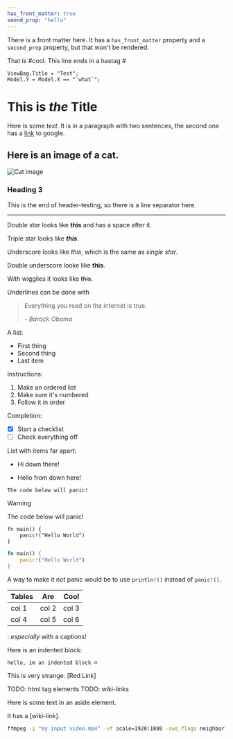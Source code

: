 ```yaml
---
has_front_matter: true
seond_prop: "hello"
---
```


There is a front matter here. It has a `has_front_matter` property and a `second_prop` property, but that won't be rendered.

That is #cool. This line ends in a hastag #

```@
ViewBag.Title = "Test";
Model.Y = Model.X == "`what`";
```

# This is *the* Title

Here is some *text*. It is in a paragraph with two sentences, the second one has a [link](https://google.com) to google.

## Here is an image of a cat.

![Cat image](https://upload.wikimedia.org/wikipedia/commons/thumb/3/3a/Cat03.jpg/1200px-Cat03.jpg)

### Heading 3

This is the end of header-testing, so there is a line separator here.

---

Double star looks like **this** and has a space after it.

Triple star looks like ***this***.

Underscore looks like _this_, which is the same as *single star*.

Double underscore looke like __this__.

With wigglies it looks like ~~this~~.

Underlines can be done with 

> Everything you read on the internet is true. 
>
> *- Barack Obama*

A list:
 - First thing
 - Second thing
 - Last item

Instructions:
 1. Make an ordered list
 2. Make sure it's numbered
 3. Follow it in order

Completion:
 - [x] Start a checklist
 - [ ] Check everything off

List with items far apart:
 - Hi down there!


 - Hello  from down here!

```{warning}
The code below will panic!
```

> [!warning]
>
> The code below will panic!

```
fn main() {
    panic!("Hello World")
}
```

```rust
fn main() {
    panic!("Hello World")
}
```

A way to make it not panic would be to use `println!()` instead of `panic!()`.


| Tables |  Are  | Cool  |
|--------|-------|-------|
| col 1  | col 2 | col 3 |
| col 4  | col 5 | col 6 |

: *especially* with a captions!

Here is an indented block:

    hello, im an indented block ☺️

This is very strange. [Red Link]

TODO: html tag elements
TODO: wiki-links

<aside class="testing">
    <p>Here is some text in an aside element.
    <p>It has a [wiki-link].
</aside>

```sh
ffmpeg -i "my input video.mp4" -vf scale=1920:1080 -sws_flags neighbor "my output video.mp4"
```